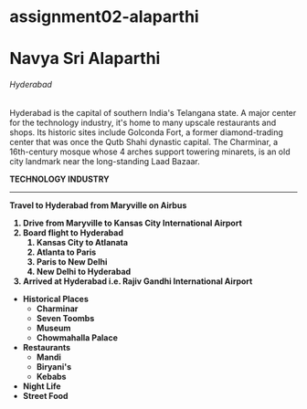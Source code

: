 # assignment02-alaparthi

# Navya Sri Alaparthi

###### Hyderabad

Hyderabad is the capital of southern India's Telangana state. A major center for the technology industry, it's home to many upscale restaurants and shops. Its historic sites include Golconda Fort, a former diamond-trading center that was once the Qutb Shahi dynastic capital. The Charminar, a 16th-century mosque whose 4 arches support towering minarets, is an old city landmark near the long-standing Laad Bazaar. 

<b> TECHNOLOGY INDUSTRY 

---

Travel to Hyderabad from Maryville on Airbus
1. Drive from Maryville to Kansas City International Airport
2. Board flight to Hyderabad
    1. Kansas City to Atlanata
    2. Atlanta to Paris
    3. Paris to New Delhi
    4. New Delhi to Hyderabad
3. Arrived at Hyderabad i.e. Rajiv Gandhi International Airport

* Historical Places
    * Charminar
    * Seven Toombs
    * Museum
    * Chowmahalla Palace
* Restaurants
    * Mandi  
    * Biryani's
    * Kebabs
* Night Life
* Street Food



